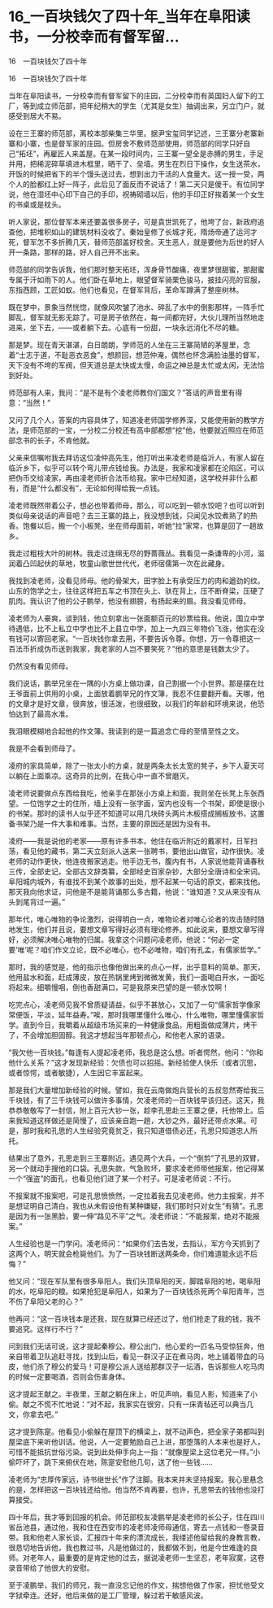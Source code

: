 # 16_一百块钱欠了四十年_当年在阜阳读书，一分校幸而有督军留...

16　一百块钱欠了四十年

16　一百块钱欠了四十年

当年在阜阳读书，一分校幸而有督军留下的庄园，二分校幸而有英国妇人留下的工厂，等到成立师范部，把年纪稍大的学生（尤其是女生）抽调出来，另立门户，就感受到居大不易。

设在三王寨的师范部，离校本部柴集三华里。据尹宝玺同学记述，三王寨分老寨新寨和小寨，也是督军家的庄园。但房舍不敷师范部使用，师范部的同学只好自己“拓坯”，再雇匠人来盖屋。在某一段时间内，三王寨一望全是赤膊的男生，手足并用，把稀泥碎草填进木框里，晒干了、垒墙。男生在烈日下操作，女生送茶水，开饭的时候把省下的半个馒头送过去，想到出力干活的人食量大。这一授一受，两个人的脸都红上好一阵子，此后见了面反而不说话了！第二天只是傻干。有位同学说，他在湿坯中心印下自己的手印，祝祷砌墙以后，他的手印正好挨着某一个女生的书桌或是枕头。

听人家说，那位督军本来还要盖很多房子，可是袁世凯死了，他垮了台，新政府追查他，把堆积如山的建筑材料没收了。秦始皇修了长城才死，隋炀帝通了运河才死，督军怎不多折腾几天，替师范部盖好校舍。天生恶人，就是要他为后世的好人开一条路，那样的路，好人自己开不出来。

师范部的同学告诉我，他们那时整天拓坯，浑身骨节酸痛，夜里梦很甜蜜，那甜蜜专属于汗如雨下的人。他们卧在草地上，眼望督军骑栗色骏马，披挂闪亮的官服，东指西顾，工匠如蚁。他们也看见，在督军背后，革命军蹲满了整座树林。

既在梦中，景象当然恍惚，就像风吹皱了池水、碎乱了水中的倒影那样，一阵手忙脚乱，督军就无影无踪了。可是房子依然在，每一间都完好，大伙儿理所当然地走进来，坐下去，——或者躺下去。心底有一份甜，一块永远消化不尽的糖。

那是梦。现在青天湛湛，白日朗朗，学师范的人坐在三王寨简陋的茅屋里，念着“士志于道，不耻恶衣恶食”，想颜回，想范仲淹，偶然也怀念满脸油墨的督军，天下没有不垮的军阀，但天道总是太快或太慢，命运之神总是太忙或太闲，无法恰到好处。

师范部有人来，我问：“是不是有个凌老师教你们国文？”答话的声音里有得意：“当然！”

又问了几个人，答案的内容具体了，知道凌老师国学修养深，又能使用新的教学方法，是师范部的一宝，一分校二分校还有高中部都想“挖”他，他要就近照应在师范部念书的长子，不肯他就。

父亲来信嘱咐我去拜访这位凌仲高先生，他打听出来凌老师是临沂人，有家人留在临沂乡下，似乎可以转个弯儿带点钱给我。办法是，我家和凌家都在沦陷区，可以把伪币交给凌家，再由凌老师折合法币给我。家中已经知道，这学校并非什么都有，而是“什么都没有”，无论如何得给我一点钱。

凌老师既然带着公子，想必也带着师母，那么，可以吃到一顿水饺吧？也可以听到类似母亲说话的声音吧？去三王寨的路上，我没想到钱，只闻见水饺煮熟了的热香。饱餐以后，搬一个小板凳，坐在师母面前，听她“拉”家常，也算是回了一趟故乡。

我走过粗枝大叶的树林。我走过连绵无尽的野蔷薇丛。我看见一条谦卑的小河，滋润着凸凹起伏的草地，牧童山歌世世代代，老师宿儒第一次在此藏身。

我找到凌老师，没看见师母。他的骨架大，田字脸上有承受压力的肉和遒劲的纹。山东的饱学之士，往往这样把五车之书顶在头上、驮在背上，压不断脊梁，压硬了肌肉。我认识了他的公子鹏举，他没有翅膀，有扬起来的眉。我没看见师母。

凌老师为人豪爽，谈到钱，他立刻拿出一张面额百元的钞票给我。他说，国立中学待遇低，比不上私立中学也比不上县立中学，加上一九四三年物价飞涨，他实在没有钱可以寄回老家。“一百块钱你拿去用，不要告诉令尊。你想，万一令尊把这一百法币折成伪币送到我家，我老家的人岂不要笑死？”他的意思是钱数太少了。

仍然没有看见师母。

我们说话，鹏举兄坐在一隅的小方桌上做功课，自己割据一个小世界。那是摆在灶王爷面前上供用的小桌，上面放着鹏举兄的作文簿，我忍不住要翻开看。天哪，他的文章才是好文章，很奔放，很活泼，也很细致，以我们的年龄和环境来说，他恐怕达到了最高水准。

我泪眼模糊地合起他的作文簿。我读到的是一篇追念亡母的至情至性之文。

我是不会看到师母了。

凌府的家具简单，除了一张太小的方桌，就是两条太长太宽的凳子，乡下人夏天可以躺在上面乘凉。这奇异的比例，在我心中一直不曾磨灭。

凌老师说要做点东西给我吃，他亲手在那张小方桌上和面，我则坐在长凳上东张西望。一位饱学之士的住所，墙上没有一张字画，室内也没有一个书架，即使是很小的书架。那时的读书人似乎还不知道可以用几块砖头两片木板搭成搁板放书，这置备书架乃是一件大事和难事。当然，主要的原因还是因为没有书。

凌府——我是说他的老家——原有许多书本。他住在临沂附近的戴家村，日军扫荡，看见他的藏书，第二天立刻派人送来一张聘书，要他出山做官，动作很快。凌老师的动作更快，他连夜搬家逃走。他手边无书，腹内有书，人家说他能背诵春秋三传，全部史记，全部古文辞类纂，全部经史百家杂钞，大部分全唐诗和全宋词。阜阳城内城外，有谁找不到某个故事的出处，想不起某一句话的原文，都来找他。那天我向他求证，问他是不是能背诵那么多古籍，他说：“谁知道？又从来没有从头到尾背过一遍。”

那年代，唯心唯物的争论激烈，说得明白一点，唯物论者对唯心论者的攻击随时随地发生，他们并且说，要想文章写得好必须有理论修养。如此说来，要想文章写得好，必须解决唯心唯物的归属。我拿这个问题问凌老师，他说：“何必一定要‘唯’呢？咱们作文立论，既不必唯心，也不必唯物，咱们有孔孟，有儒家哲学。”

那时，我的感觉是，他的指示也像他做出来的点心一样，出乎意料的简单。那天，他用盐水和面，赶成薄皮，放在热锅里烤到微微发黄，我们一面喝白开水，一面吃将起来。细嚼慢咽，倒也香甜满口，可是我原来巴望的是一顿水饺啊！

吃完点心，凌老师见我不曾质疑请益，似乎不甚放心，又加了一句“儒家哲学像家常便饭，平淡，延年益寿。”唉，那时我哪里懂什么唯心，什么唯物，哪里懂儒家哲学。直到今日，我嚼着从超级市场买来的一种健康食品，用粗面做成薄片，烤干了，不会增加胆固醇。我这才想起当年那顿点心，和他老人家的语录。

“我欠他一百块钱。”每逢有人提起凌老师，我总是这么想。听者愕然，他问：“你和他什么关系？”这才发现新经验：欠债也可以招摇。新经验使人快乐（或者沉思，或者惊愕，或者敏捷），人生因它丰富起来。

那是我们大量增加新经验的时候。譬如，我在云南做炮兵营长的五叔忽然寄给我三千块钱，有了三千块钱可以做许多事情，欠凌老师的一百块钱早该归还。这天，我恭恭敬敬写了一封信，附上百元大钞一张，趁李孔思赴三王寨之便，托他带上。后来我知道这样做还是简慢了，应该亲自跑一趟，大钞之外，最好还带点水果。可是，那时我和孔思的人生经验究竟贫乏，我只知道借债必还，孔思只知道忠人所托。

结果出了意外，孔思走到三王寨附近。遇见两个大兵，一个“倒剪”了孔思的双臂，另一个就动手搜他的口袋。孔思失款，气急败坏，要求凌老师带他报案，他记得某一个“强盗”的面孔，也看见他们进了某一个村子。可是凌老师说：不行。

不报案就不报案吧，可是孔思愤愤然，一定拉着我去见凌老师。他力主报案，并不是想证明自己清白，我也从未假设他有某种嫌疑，我们那时只对女生“有猜”。孔思是因为有一张黑脸，要一伸“路见不平”之气。凌老师说：“不能报案，绝对不能报案。”

人生经验也是一门学问。凌老师问：“如果你们去告发，去指认，军方今天抓到了这两个人，明天就会枪毙他们。为了一百块钱断送两条命，你们难道能永远不后悔？”

他又问：“现在军队里有很多阜阳人。我们头顶阜阳的天，脚踏阜阳的地，喝阜阳的水，吃阜阳的粮。如果抢犯是阜阳人，如果为了一百块钱杀死两个阜阳青年，岂不伤了阜阳父老的心？”

他再问：“这一百块钱本是还我，现在就算已经还过了，他们抢走了我的钱，我不要追究。这样行不行？”

问到我们无话可说，这才提起秦穆公。穆公出门，他心爱的一匹名马受惊狂奔，他亲自带着卫队追赶寻找，找到山后，看见一群汉子正在煮马肉，地上铺着带血的马皮，他们杀了穆公的爱马！可是穆公派人送给那群汉子一坛酒，告诉那些人吃马肉的时候一定要喝酒，否则会伤害身体。

这才提起王献之。半夜里，王献之躺在床上，听见声响，看见人影，知道来了小偷。献之不慌不忙地说：“对不起，我家实在很穷，只有一床青毡还可以典当几文，你拿去吧。”

这才提到陈寔。他看见小偷躲在屋顶下的横梁上，就不动声色，把全家子弟都叫到屋梁底下来听他训话。他说，人一定要勉励自己上进，那堕落的人本来也是好人，可惜不能抵抗世俗污染。说到此处伸手向上一指：“就像屋梁上这位老兄一样。”小偷吓坏了，跳下来俯伏在地，陈寔安慰他几句，送了他一些钱……

凌老师为“忠厚传家远，诗书继世长”作了注脚。我本来并未坚持报案。我心里悬念的是，怎样把这一百块钱还给他。他当然不肯再要，也许，孔思带去的钱他也没打算接受。

四十年后，我才等到回报的机会。师范部校友凌鹏举是凌老师的长公子，住在四川省岳池县，通过他，我和住在西安市的凌老师凌师母通信，寄去一点钱和一卷录音带。我和他老人家长谈，汇报四十年来的漂流成长，我缕述他留给我的身教言教，很恳切地告诉他，我也教过书，凡是他做过的，我都做不到，他是今世难逢的良师。对老年人，最重要的是肯定他的过去，据说凌老师一生坚忍，老年寂寞，这卷录音带给了他很大的安慰。

至于凌鹏举，我们的师兄，我一直没忘记他的作文，揣想他做了作家，担忧他受文字狱牵连。还好，他后来做的是工厂管理，躲过若干敏感风波。